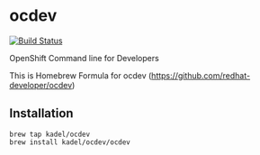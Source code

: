 # ocdev

[![Build Status](https://travis-ci.org/kadel/homebrew-ocdev.svg?branch=master)](https://travis-ci.org/kadel/homebrew-ocdev)

OpenShift Command line for Developers

This is Homebrew Formula for ocdev (https://github.com/redhat-developer/ocdev)


## Installation
```
brew tap kadel/ocdev
brew install kadel/ocdev/ocdev
```

